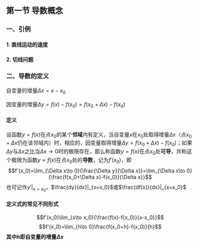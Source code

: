 ## 第一节 导数概念

### 一、引例
#### 1. 直线运动的速度
#### 2. 切线问题

### 二、导数的定义
自变量的增量$\Delta x=x-x_0$

因变量的增量$\Delta y=f(x)-f(x_0)=f(x_0+\Delta x)-f(x_0)$
#### 定义
设函数$y=f(x)$在点$x_0$的某个**邻域**内有定义，当自变量$x$在$x_0$处取得增量$\Delta x$（点$x_0+\Delta x$仍在该邻域内）时，相应的，因变量取得增量$\Delta y=f(x_0+\Delta x)-f(x_0)$；如果$\Delta y$与$\Delta x$之比当$\Delta x\to0$时的极限存在，那么称函数$y=f(x)$在点$x_0$处**可导**，并称这个极限为函数$y=f(x)$在点$x_0$处的**导数**，记为$f'(x_0)$，即
$$f'(x_0)=\lim_{\Delta x\to 0}{\frac{\Delta y}{\Delta x}}=\lim_{\Delta x\to 0}{\frac{f(x_0+\Delta x)-f(x_0)}{\Delta x}}$$
也可记作$y'|_{x=x_0}$，$\frac{dy}{dx}|_{x=x_0}$或$\frac{df(x)}{dx}|_{x=x_0}$

#### 定义式的常见不同形式
$$f'(x_0)\lim_{x\to x_0}{\frac{f(x)-f(x_0)}{x-x_0}}$$
$$f'(x_0)=\lim_{h\to 0}\frac{f(x_0+h)-f(x_0)}{h}$$
**其中$h$即自变量的增量$\Delta x$**